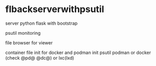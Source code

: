 # flbackserverwithpsutil

server python flask with bootstrap

psutil monitoring 

file browser for viewer

container file init for docker and podman
init psutil podman or docker (check @pd@ @dc@) or lxc(lxd)
